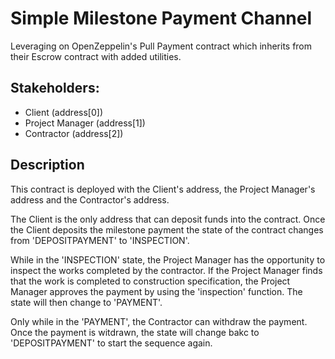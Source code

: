 # Simple Milestone Payment Channel

Leveraging on OpenZeppelin's Pull Payment contract which inherits from their Escrow contract with added utilities.

## Stakeholders:
- Client            (address[0])
- Project Manager   (address[1])
- Contractor        (address[2])

## Description
This contract is deployed with the Client's address, the Project Manager's address and the Contractor's address.

The Client is the only address that can deposit funds into the contract. Once the Client deposits the milestone payment the state of the contract changes from 'DEPOSITPAYMENT' to 'INSPECTION'.

While in the 'INSPECTION' state, the Project Manager has the opportunity to inspect the works completed by the contractor. If the Project Manager finds that the work is completed to construction specification, the Project Manager approves the payment by using the 'inspection' function. The state will then change to 'PAYMENT'.

Only while in the 'PAYMENT', the Contractor can withdraw the payment. Once the payment is witdrawn, the state will change bakc to 'DEPOSITPAYMENT' to start the sequence again.